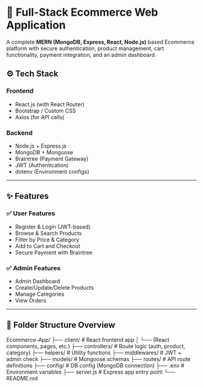 # 🛒 Full-Stack Ecommerce Web Application

A complete **MERN (MongoDB, Express, React, Node.js)** based Ecommerce platform with secure authentication, product management, cart functionality, payment integration, and an admin dashboard.

## ⚙️ Tech Stack

### Frontend
- React.js (with React Router)
- Bootstrap / Custom CSS
- Axios (for API calls)

### Backend
- Node.js + Express.js
- MongoDB + Mongoose
- Braintree (Payment Gateway)
- JWT (Authentication)
- dotenv (Environment configs)

---

## ✨ Features

### ✅ User Features
- Register & Login (JWT-based)
- Browse & Search Products
- Filter by Price & Category
- Add to Cart and Checkout
- Secure Payment with Braintree

### ✅ Admin Features
- Admin Dashboard
- Create/Update/Delete Products
- Manage Categories
- View Orders

---

## 📁 Folder Structure Overview

Ecommerce-App/
├── client/ # React frontend app
│ └── (React components, pages, etc.)
├── controllers/ # Route logic (auth, product, category)
├── helpers/ # Utility functions
├── middlewares/ # JWT + admin check
├── models/ # Mongoose schemas
├── routes/ # API route definitions
├── config/ # DB config (MongoDB connection)
├── .env # Environment variables
├── server.js # Express app entry point
└── README.md 

